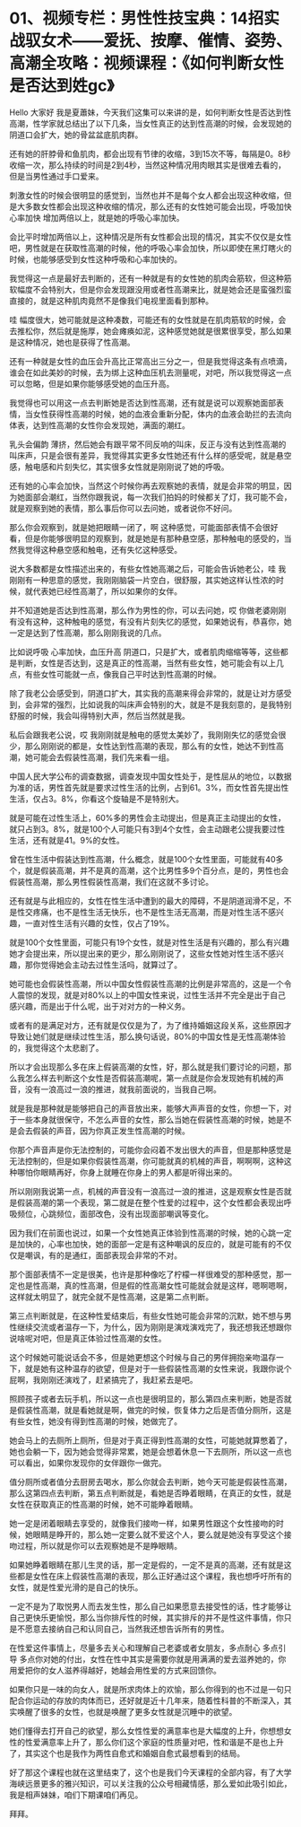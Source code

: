 # 01、视频专栏：男性性技宝典：14招实战驭女术——爱抚、按摩、催情、姿势、高潮全攻略：视频课程：《如何判断女性是否达到姓gc》

Hello 大家好 我是夏蕭妹，今天我们这集可以来讲的是，如何判断女性是否达到性高潮，性学家就总结出了以下几条，当女性真正的达到性高潮的时候，会发现她的阴道口会扩大，她的骨盆盆底肌肉群。

还有她的肝脖骨和鱼肌肉，都会出现有节律的收缩，3到15次不等，每隔是0。8秒收缩一次，那么持续的时间是2到4秒，当然这种情况用肉眼其实是很难去看的，但是当男性通过手口爱来。

刺激女性的时候会很明显的感觉到，当然也并不是每个女人都会出现这种收缩，但是大多数女性都会出现这种收缩的情况，那么还有的女性她可能会出现，呼吸加快 心率加快 增加两倍以上，就是她的呼吸心率加快。

会比平时增加两倍以上，这种情况是所有女性都会出现的情况，其实不仅仅是女性吧，男性就是在获取性高潮的时候，他的呼吸心率会加快，所以即使在黑灯瞎火的时候，也能够感受到女性这种呼吸和心率加快的。

我觉得这一点是最好去判断的，还有一种就是有的女性她的肌肉会筋软，但这种筋软幅度不会特别大，但是你会发现跟没用或者性高潮来比，就是她会还是蛮强烈蛮直接的，就是这种肌肉竟然不是像我们电视里面看到那种。

哇 幅度很大，她可能就是这种凑数，可能还有的女性就是在肌肉筋软的时候，会去推松你，然后就是施厚，她会瘫痪如泥，这种感觉她就是很累很享受，那么如果是这种情况，她也是获得了性高潮。

还有一种就是女性的血压会升高比正常高出三分之一，但是我觉得这条有点喷滴，谁会在如此美妙的时候，去为绑上这种血压机去测量呢，对吧，所以我觉得这一点可以忽略，但是如果你能够感受她的血压升高。

我觉得也可以用这一点去判断她是否达到性高潮，还有就是说可以观察她面部表情，当女性获得性高潮的时候，她的血液会重新分配，体内的血液会助拦的去流向体表，达到性高潮的女性你会发现她，满面的潮红。

乳头会偏韵 薄挤，然后她会有跟平常不同反响的叫床，反正与没有达到性高潮的叫床声，只是会很有差异，我觉得其实更多女性她还有什么样的感受呢，就是悬空感，触电感和片刻失忆，其实很多女性就是刚刚说了她的呼吸。

还有她的心率会加快，当然这个时候你再去观察她的表情，就是会非常的明显，因为她面部会潮红，当然你跟我说，每一次我们拍妈的时候都关了灯，我可能不会，就是观察到她的表情，那么事后你可以去问她，或者说你不好问。

那么你会观察到，就是她把眼睛一闭了，啊 这种感觉，可能面部表情不会很好看，但是你能够很明显的观察到，就是她是有那种悬空感，那种触电的感受的，当然我觉得这种悬空感和触电，还有失忆这种感受。

说大多数都是女性描述出来的，有些女性她高潮之后，可能会告诉她老公，哇 我刚刚有一种思意的感觉，我刚刚脑袋一片空白，很舒服，其实她这样认性浓的时候，就代表她已经性高潮了，所以如果你的女伴。

并不知道她是否达到性高潮，那么作为男性的你，可以去问她，哎 你做老婆刚刚有没有这种，这种触电的感觉，有没有片刻失忆的感觉，如果她说有，恭喜你，她一定是达到了性高潮，那么刚刚我说的几点。

比如说呼吸 心率加快，血压升高 阴道口，只是扩大，或者肌肉缩缩等等，这些都是判断，女性是否达到，这是真正的性高潮，当然有些女性，她可能会有以上几点，有些女性可能就一点，像我自己平时达到性高潮的时候。

除了我老公会感受到，阴道口扩大，其实我的高潮来得会非常的，就是让对方感受到，会非常的强烈，比如说我的叫床声会特别的大，就是不是我刻意的，是我特别舒服的时候，我会叫得特别大声，然后当然就是我。

私后会跟我老公说，哎 我刚刚就是触电的感觉太美妙了，我刚刚失忆的感觉会很少，那么刚刚说的都是，女性达到性高潮的表现，那么有的女性，她达不到性高潮，她可能会去假装性高潮，我们先来看一组。

中国人民大学公布的调查数据，调查发现中国女性处于，是性屈从的地位，以数据为准的话，男性首先就是要求过性生活的比例，占到61。3%，而女性首先提出性生活，仅占3。8%，你看这个旋轴是不是特别大。

就是可能在过性生活上，60%多的男性会主动提出，但是真正主动提出的女性，就只占到3。8%，就是100个人可能只有3到4个女性，会主动跟老公提我要过性生活，还有就是41。9%的女性。

曾在性生活中假装达到性高潮，什么概念，就是100个女性里面，可能就有40多个，就是假装高潮，并不是真的高潮，这个比男性多9个百分点，是的，男性也会假装性高潮，那么男性假装性高潮，我们在这就不多讨论。

还有就是与此相应的，女性在性生活中遭到的最大的障碍，不是阴道润滑不足，不是性交疼痛，也不是性生活无快乐，也不是性生活无高潮，而是对性生活不感兴趣，一直对性生活有兴趣的女性，仅占了19%。

就是100个女性里面，可能只有19个女性，就是对性生活是有兴趣的，那么有兴趣她才会提出来，所以提出来的更少，那么刚刚说了，这些女性她对性生活不感兴趣，那你觉得她会主动去过性生活吗，就算过了。

她可能也会假装性高潮，所以中国女性假装性高潮的比例是非常高的，这是一个令人震惊的发现，就是对80%以上的中国女性来说，过性生活并不完全是出于自己感兴趣，而是出于什么呢，出于对对方的一种义务。

或者有的是满足对方，还有就是仅仅是为了，为了维持婚姻这段关系，这些原因才导致让她们就是继续过性生活，那么换句话说，80%的中国女性是无性高潮体验的，我觉得这个太悲剧了。

所以才会出现那么多在床上假装高潮的女性，好，那么就是我们要讨论的问题，那么我怎么样去判断这个女性是否假装高潮呢，第一点就是你会发现她有机械的声音，没有一浪高过一浪的推进，就我前面说的，当我自己啊。

就是我是那种就是能够把自己的声音放出来，能够大声声音的女性，你想一下，对于一些本身就很保守，不怎么声音的女性，那么当她在假装性高潮的时候，她是不是会去假装的声音，因为你真正发生性高潮的时候。

你那个声音声是你无法控制的，可能你会闷着不发出很大的声音，但是那种感觉是无法控制的，但是如果你假装性高潮，你可能就真的机械的声音，啊啊啊，这种这种哪怕你眼睛再好，你身上就睡在你身上的男人都是听得出来的。

所以刚刚我说第一点，机械的声音没有一浪高过一浪的推进，这是观察女性是否就是假装高潮的第一个表现，第二就是在整个性爱的过程中，这个女性都会表现出呼吸频位，心跳频位，面部改色，没有出现面部嘲讽等变化。

因为我们在前面也说过，如果一个女性她真正体验到性高潮的时候，她的心跳一定是加快的，心率也加快，她的面部一定是有这种嘲讽的反应的，就是可能有的不仅仅是嘲讽，有的是通红，面部表现会非常的不对。

那个面部表情不一定是很美，也许是那种像吃了柠檬一样很难受的那种感觉，那一定也是性高潮，真的性高潮，但是假的性高潮女性可能就会就是这样，嗯啊嗯啊，这样就太明显了，就完全就不是性高潮，这是第二点判断。

第三点判断就是，在这种性爱结束后，有些女性她可能会非常的沉默，她不想与男性继续交流或者温存一下，为什么，因为刚刚是演戏演戏完了，我还想我还想跟你说啥呢对吧，但是真正体验过性高潮的女性。

这个时候她可能说话会不多，但是她更想这个时候与自己的男伴拥抱亲吻温存一下，就是她有这种温存的欲望，但是对于一些假装性高潮的女性来说，我跟你说个屁啊，我刚刚还演戏了，赶紧搞完了，我赶紧去是吧。

照顾孩子或者去玩手机，所以这一点也是很明显的，那么第四点来判断，她是否就是假装性高潮，就是看她就是啊，做完的时候，恢复体力之后是否值分厕所，这是有些女性，她没有得到性高潮的时候，她做完了。

她会马上的去厕所上厕所，但是对于真正得到性高潮的女性，可能她就算憋着了，她也会躺一下，因为她会觉得非常累，她是会想着休息一下去厕所，所以这一点也可以看出，如果你发现你的女伴跟你一做完。

值分厕所或者值分去厨房去喝水，那么你就会去判断，她今天可能是假装性高潮，那么这第四点去判断，第五点判断就是，看她是否睁着眼睛，在真正的女性，就是女性在获取真正的性高潮的时候，她不可能睁着眼睛。

她一定是闭着眼睛去享受的，就像我们接吻一样，如果男性跟这个女性接吻的时候，她眼睛是睁开的，那么她一定要么就不爱这个人，要么就是她没有享受这个接吻过程，所以就是你可以去观察她是不是睁眼睛。

如果她睁着眼睛在那儿生灵的话，那一定是假的，一定不是真的高潮，还有就是这些都是女性在床上假装性高潮的表现，那么正好通过这个课程，我也想呼吁所有的女性，就是性爱光滑的是自己的快乐。

一定不是为了取悦男人而去发生性，那么自己如果愿意去接受性的话，性才能够让自己更快乐更愉悦，那么当你排斥性的时候，其实排斥的并不是性这件事情，你只是不愿意去接纳自己和认同自己，当然我还想告诉所有的男性。

在性爱这件事情上，尽量多去关心和理解自己老婆或者女朋友，多点耐心 多点引导 多点你对她的付出，女性在性中其实是需要你就是用满满的爱去滋养她的，你用爱把你的女人滋养得越好，她越会用性爱的方式来回馈你。

如果你只是一味的向女人，就是所求肉体上的欢愉，那么你得到的也不过是一句只配合你运动的存放的肉体而已，还好就是近十几年来，随着性科普的不断深入，其实唤醒了很多的女性，也就是唤醒了更多女性就是沉睡中的欲望。

她们懂得去打开自己的欲望，那么女性性爱的满意率也是大幅度的上升，你想想女性的性爱满意率上升了，那么你们这个家庭的性质量对吧，性和谐是不是也上升了，其实这个也是我作为两性自愈式和婚姻自愈式最想看到的结局。

好了那这个课程也就在这里结束了，这个也是我们今天课程的全部内容，有了大学海峡远景更多的雅兴知识，可以关注我的公众号相藏情感，那么爱如此吸引如此，我是相声妹妹，咱们下期课咱们再见。

拜拜。
